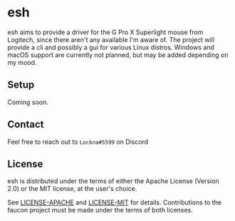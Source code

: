 # esh

esh aims to provide a driver for the G Pro X Superlight mouse from Logitech, since there aren't any available I'm aware of.
The project will provide a cli and possibly a gui for various Linux distros.
Windows and macOS support are currently not planned, but may be added depending on my mood.

## Setup

Coming soon.

## Contact

Feel free to reach out to `Lockna#5599` on Discord

## License

esh is distributed under the terms of either the Apache License (Version 2.0) or the MIT license, at the user's choice.

See [LICENSE-APACHE](./LICENSE-APACHE) and [LICENSE-MIT](./LICENSE-MIT) for details.
Contributions to the faucon project must be made under the terms of both licenses.
